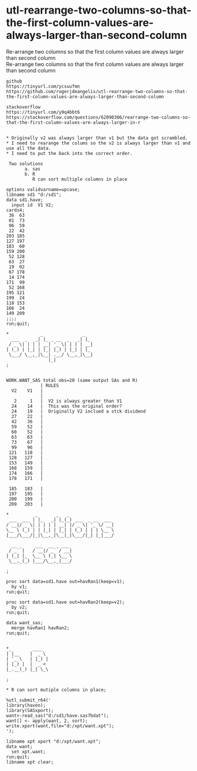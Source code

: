 # utl-rearrange-two-columns-so-that-the-first-column-values-are-always-larger-than-second-column
Re-arrange two columns so that the first column values are always larger than second column   
    Re-arrange two columns so that the first column values are always larger than second column                                                 
                                                                                                                                                
    github                                                                                                                                      
    https://tinyurl.com/ycsuufmn                                                                                                                
    https://github.com/rogerjdeangelis/utl-rearrange-two-columns-so-that-the-first-column-values-are-always-larger-than-second-column           
                                                                                                                                                
    stackoverflow                                                                                                                               
    https://tinyurl.com/y9q4bbt6                                                                                                                
    https://stackoverflow.com/questions/62090306/rearrange-two-columns-so-that-the-first-column-values-are-always-larger-in-r                   
                                                                                                                                                
                                                                                                                                                
    * Originally v2 was always larger than v1 but the data got scrambled.                                                                       
    * I need to rearange the colums so the v2 is always larger than v1 and use all the data.                                                    
    * I need to put the back into the correct order.                                                                                            
                                                                                                                                                
     Two solutions                                                                                                                              
           a. sas                                                                                                                               
           b. R                                                                                                                                 
              R can sort multiple columns in place                                                                                              
                                                                                                                                                
    options validvarname=upcase;                                                                                                                
    libname sd1 "d:/sd1";                                                                                                                       
    data sd1.have;                                                                                                                              
      input id  V1 V2;                                                                                                                          
    cards4;                                                                                                                                     
     36  63                                                                                                                                     
     01  73                                                                                                                                     
     96  59                                                                                                                                     
     22  42                                                                                                                                     
    203 185                                                                                                                                     
    127 197                                                                                                                                     
    183  60                                                                                                                                     
    159 200                                                                                                                                     
     52 128                                                                                                                                     
     63  27                                                                                                                                     
     19  02                                                                                                                                     
     67 178                                                                                                                                     
     14 174                                                                                                                                     
    171  99                                                                                                                                     
     52 168                                                                                                                                     
    195 121                                                                                                                                     
    199  24                                                                                                                                     
    118 153                                                                                                                                     
    166  24                                                                                                                                     
    149 209                                                                                                                                     
    ;;;;                                                                                                                                        
    run;quit;                                                                                                                                   
                                                                                                                                                
    *            _               _                                                                                                              
      ___  _   _| |_ _ __  _   _| |_                                                                                                            
     / _ \| | | | __| '_ \| | | | __|                                                                                                           
    | (_) | |_| | |_| |_) | |_| | |_                                                                                                            
     \___/ \__,_|\__| .__/ \__,_|\__|                                                                                                           
                    |_|                                                                                                                         
    ;                                                                                                                                           
                                                                                                                                                
                                                                                                                                                
    WORK.WANT_SAS total obs=20 (same output SAs and R)                                                                                          
                 | RULES                                                                                                                        
      V2    V1   |                                                                                                                              
                 |                                                                                                                              
       2     1   |  V2 is always greater than V1                                                                                                
      24    14   |  This was the original order?                                                                                                
      24    19   |  Originally V2 inclued a stck dividend                                                                                       
      27    22   |                                                                                                                              
      42    36   |                                                                                                                              
      59    52   |                                                                                                                              
      60    52   |                                                                                                                              
      63    63   |                                                                                                                              
      73    67   |                                                                                                                              
      99    96   |                                                                                                                              
     121   118   |                                                                                                                              
     128   127   |                                                                                                                              
     153   149   |                                                                                                                              
     168   159   |                                                                                                                              
     174   166   |                                                                                                                              
     178   171   |                                                                                                                              
                                                                                                                                                
     185   183   |                                                                                                                              
     197   195   |                                                                                                                              
     200   199   |                                                                                                                              
     209   203   |                                                                                                                              
                                                                                                                                                
    *          _       _   _                                                                                                                    
     ___  ___ | |_   _| |_(_) ___  _ __  ___                                                                                                    
    / __|/ _ \| | | | | __| |/ _ \| '_ \/ __|                                                                                                   
    \__ \ (_) | | |_| | |_| | (_) | | | \__ \                                                                                                   
    |___/\___/|_|\__,_|\__|_|\___/|_| |_|___/                                                                                                   
                                                                                                                                                
      __ _     ___  __ _ ___                                                                                                                    
     / _` |   / __|/ _` / __|                                                                                                                   
    | (_| |_  \__ \ (_| \__ \                                                                                                                   
     \__,_(_) |___/\__,_|___/                                                                                                                   
                                                                                                                                                
    ;                                                                                                                                           
                                                                                                                                                
    proc sort data=sd1.have out=havRan1(keep=v1);                                                                                               
      by v1;                                                                                                                                    
    run;quit;                                                                                                                                   
                                                                                                                                                
    proc sort data=sd1.have out=havRan2(keep=v2);                                                                                               
      by v2;                                                                                                                                    
    run;quit;                                                                                                                                   
                                                                                                                                                
    data want_sas;                                                                                                                              
      merge havRan1 havRan2;                                                                                                                    
    run;quit;                                                                                                                                   
                                                                                                                                                
                                                                                                                                                
    *_        ____                                                                                                                              
    | |__    |  _ \                                                                                                                             
    | '_ \   | |_) |                                                                                                                            
    | |_) |  |  _ <                                                                                                                             
    |_.__(_) |_| \_\                                                                                                                            
                                                                                                                                                
    ;                                                                                                                                           
                                                                                                                                                
    * R can sort mutiple columns in place;                                                                                                      
                                                                                                                                                
    %utl_submit_r64('                                                                                                                           
    library(haven);                                                                                                                             
    library(SASxport);                                                                                                                          
    want<-read_sas("d:/sd1/have.sas7bdat");                                                                                                     
    want[] <- apply(want, 2, sort);                                                                                                             
    write.xport(want,file="d:/xpt/want.xpt");                                                                                                   
    ');                                                                                                                                         
                                                                                                                                                
    libname xpt xport "d:/xpt/want.xpt";                                                                                                        
    data want;                                                                                                                                  
      set xpt.want;                                                                                                                             
    run;quit;                                                                                                                                   
    libname xpt clear;                                                                                                                          
                                                                                                                                                
